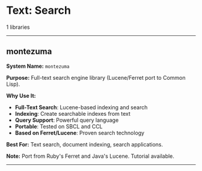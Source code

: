 # Text: Search

1 libraries

---

## montezuma

**System Name:** `montezuma`

**Purpose:** Full-text search engine library (Lucene/Ferret port to Common Lisp).

**Why Use It:**
- **Full-Text Search**: Lucene-based indexing and search
- **Indexing**: Create searchable indexes from text
- **Query Support**: Powerful query language
- **Portable**: Tested on SBCL and CCL
- **Based on Ferret/Lucene**: Proven search technology

**Best For:** Text search, document indexing, search applications.

**Note:** Port from Ruby's Ferret and Java's Lucene. Tutorial available.

---


